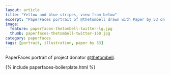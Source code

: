 ```yaml
---
layout: article
title: "Yellow and blue stripes, view from below"
excerpt: "PaperFaces portrait of @thetombell drawn with Paper by 53 on an iPad."
image: 
  feature: paperfaces-thetombell-twitter-lg.jpg
  thumb: paperfaces-thetombell-twitter-150.jpg
category: paperfaces
tags: [portrait, illustration, paper by 53]
---
```


PaperFaces portrait of project donator [@thetombell](http://twitter.com/thetombell).

{% include paperfaces-boilerplate.html %}